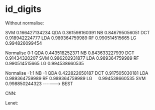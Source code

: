 # id_digits
Without normalise:

SVM    0.166427134234
QDA    0.361598160391
NB     0.846795056051
DCT    0.918942224777
LDA    0.989364759989
RF     0.990514515665
LG     0.994826099454

Normalise 0:1
QDA    0.443518252371
NB     0.843633227939
DCT    0.91434320207
SVM    0.986202931877
LDA    0.989364759989
RF     0.990514515665
LG     0.994538660535

Normalise -1:1
NB    -1
QDA    0.422822650187
DCT    0.917505030181
LDA    0.989364759989
RF     0.989364759989
LG     0.994538660535
SVM    0.998850244323  ------> BEST 


CNN:

Lenet:


